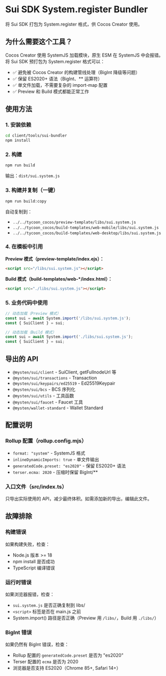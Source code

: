 # Sui SDK System.register Bundler

将 Sui SDK 打包为 System.register 格式，供 Cocos Creator 使用。

## 为什么需要这个工具？

Cocos Creator 使用 SystemJS 加载模块，原生 ESM 在 SystemJS 中会报错。将 Sui SDK 预打包为 System.register 格式可以：

- ✅ 避免被 Cocos Creator 的构建管线处理（BigInt 降级等问题）
- ✅ 保留 ES2020+ 语法（BigInt、** 运算符）
- ✅ 单文件加载，不需要复杂的 import-map 配置
- ✅ Preview 和 Build 模式都能正常工作

## 使用方法

### 1. 安装依赖

```bash
cd client/tools/sui-bundler
npm install
```

### 2. 构建

```bash
npm run build
```

输出：`dist/sui.system.js`

### 3. 构建并复制（一键）

```bash
npm run build:copy
```

自动复制到：
- `../../tycoon_cocos/preview-template/libs/sui.system.js`
- `../../tycoon_cocos/build-templates/web-mobile/libs/sui.system.js`
- `../../tycoon_cocos/build-templates/web-desktop/libs/sui.system.js`

### 4. 在模板中引用

**Preview 模式（preview-template/index.ejs）：**
```html
<script src="/libs/sui.system.js"></script>
```

**Build 模式（build-templates/web-*/index.html）：**
```html
<script src="./libs/sui.system.js"></script>
```

### 5. 业务代码中使用

```typescript
// 动态加载（Preview 模式）
const sui = await System.import('/libs/sui.system.js');
const { SuiClient } = sui;

// 动态加载（Build 模式）
const sui = await System.import('./libs/sui.system.js');
const { SuiClient } = sui;
```

## 导出的 API

- `@mysten/sui/client` - SuiClient, getFullnodeUrl 等
- `@mysten/sui/transactions` - Transaction
- `@mysten/sui/keypairs/ed25519` - Ed25519Keypair
- `@mysten/sui/bcs` - BCS 序列化
- `@mysten/sui/utils` - 工具函数
- `@mysten/sui/faucet` - Faucet 工具
- `@mysten/wallet-standard` - Wallet Standard

## 配置说明

### Rollup 配置（rollup.config.mjs）

- `format: "system"` - SystemJS 格式
- `inlineDynamicImports: true` - 单文件输出
- `generatedCode.preset: "es2020"` - 保留 ES2020+ 语法
- `terser.ecma: 2020` - 压缩时保留 BigInt/**

### 入口文件（src/index.ts）

只导出实际使用的 API，减少最终体积。如需添加新的导出，编辑此文件。

## 故障排除

### 构建错误

如果构建失败，检查：
- Node.js 版本 >= 18
- npm install 是否成功
- TypeScript 编译错误

### 运行时错误

如果浏览器报错，检查：
- `sui.system.js` 是否正确复制到 libs/
- `<script>` 标签是否在 main.js 之前
- System.import() 路径是否正确（Preview 用 `/libs/`，Build 用 `./libs/`）

### BigInt 错误

如果仍然有 BigInt 错误，检查：
- Rollup 配置的 `generatedCode.preset` 是否为 "es2020"
- Terser 配置的 `ecma` 是否为 2020
- 浏览器是否支持 ES2020（Chrome 85+, Safari 14+）
